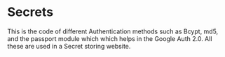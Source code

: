 # Secrets
This is the code of different Authentication methods such as Bcypt, md5, and the passport module which which helps in the Google Auth 2.0. All these are used in a Secret storing website.
